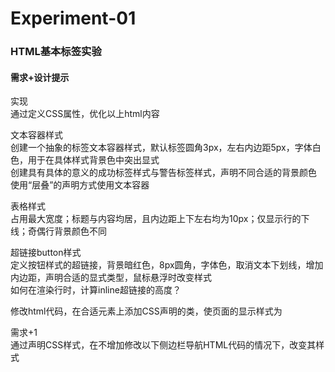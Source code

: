 # Experiment-01
### HTML基本标签实验
#### 需求+设计提示 
实现  
通过定义CSS属性，优化以上html内容  

文本容器样式  
创建一个抽象的标签文本容器样式，默认标签圆角3px，左右内边距5px，字体白色，用于在具体样式背景色中突出显式   
创建具有具体的意义的成功标签样式与警告标签样式，声明不同合适的背景颜色   
使用“层叠”的声明方式使用文本容器   

表格样式   
占用最大宽度；标题与内容均居，且内边距上下左右均为10px；仅显示行的下线；奇偶行背景颜色不同   

超链接button样式   
定义按钮样式的超链接，背景暗红色，8px圆角，字体色，取消文本下划线，增加内边距，声明合适的显式类型，鼠标悬浮时改变样式   
如何在渲染行时，计算inline超链接的高度？   

修改html代码，在合适元素上添加CSS声明的类，使页面的显示样式为   

需求+1  
通过声明CSS样式，在不增加修改以下侧边栏导航HTML代码的情况下，改变其样式


